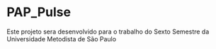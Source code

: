 # PAP_Pulse
Este projeto sera desenvolvido para o trabalho do Sexto Semestre da Universidade Metodista de São Paulo
